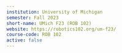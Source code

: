 ```yaml
---
institution: University of Michigan
semester: Fall 2023
short-name: UMich F23 (ROB 102)
website: https://robotics102.org/um-f23/
course-code: ROB 102
active: false
---
```

